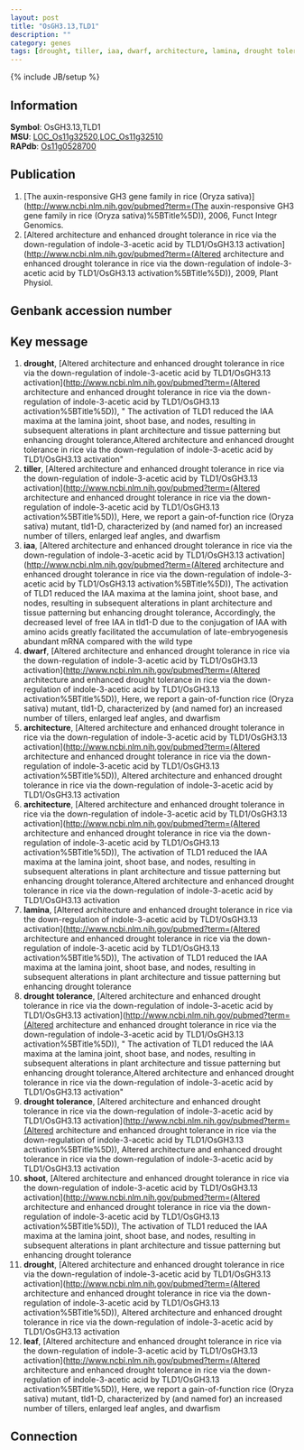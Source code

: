 ```yaml
---
layout: post
title: "OsGH3.13,TLD1"
description: ""
category: genes
tags: [drought, tiller, iaa, dwarf, architecture, lamina, drought tolerance, shoot, leaf]
---
```

{% include JB/setup %}

## Information
__Symbol__: OsGH3.13,TLD1  
__MSU__: [LOC_Os11g32520](http://rice.plantbiology.msu.edu/cgi-bin/ORF_infopage.cgi?orf=LOC_Os11g32520),[LOC_Os11g32510](http://rice.plantbiology.msu.edu/cgi-bin/ORF_infopage.cgi?orf=LOC_Os11g32510)  
__RAPdb__: [Os11g0528700](http://rapdb.dna.affrc.go.jp/viewer/gbrowse_details/irgsp1?name=Os11g0528700)  

## Publication
1. [The auxin-responsive GH3 gene family in rice (Oryza sativa)](http://www.ncbi.nlm.nih.gov/pubmed?term=(The auxin-responsive GH3 gene family in rice (Oryza sativa)%5BTitle%5D)), 2006, Funct Integr Genomics.
2. [Altered architecture and enhanced drought tolerance in rice via the down-regulation of indole-3-acetic acid by TLD1/OsGH3.13 activation](http://www.ncbi.nlm.nih.gov/pubmed?term=(Altered architecture and enhanced drought tolerance in rice via the down-regulation of indole-3-acetic acid by TLD1/OsGH3.13 activation%5BTitle%5D)), 2009, Plant Physiol.

## Genbank accession number

## Key message
1. __drought__, [Altered architecture and enhanced drought tolerance in rice via the down-regulation of indole-3-acetic acid by TLD1/OsGH3.13 activation](http://www.ncbi.nlm.nih.gov/pubmed?term=(Altered architecture and enhanced drought tolerance in rice via the down-regulation of indole-3-acetic acid by TLD1/OsGH3.13 activation%5BTitle%5D)), " The activation of TLD1 reduced the IAA maxima at the lamina joint, shoot base, and nodes, resulting in subsequent alterations in plant architecture and tissue patterning but enhancing drought tolerance,Altered architecture and enhanced drought tolerance in rice via the down-regulation of indole-3-acetic acid by TLD1/OsGH3.13 activation"
2. __tiller__, [Altered architecture and enhanced drought tolerance in rice via the down-regulation of indole-3-acetic acid by TLD1/OsGH3.13 activation](http://www.ncbi.nlm.nih.gov/pubmed?term=(Altered architecture and enhanced drought tolerance in rice via the down-regulation of indole-3-acetic acid by TLD1/OsGH3.13 activation%5BTitle%5D)),  Here, we report a gain-of-function rice (Oryza sativa) mutant, tld1-D, characterized by (and named for) an increased number of tillers, enlarged leaf angles, and dwarfism
3. __iaa__, [Altered architecture and enhanced drought tolerance in rice via the down-regulation of indole-3-acetic acid by TLD1/OsGH3.13 activation](http://www.ncbi.nlm.nih.gov/pubmed?term=(Altered architecture and enhanced drought tolerance in rice via the down-regulation of indole-3-acetic acid by TLD1/OsGH3.13 activation%5BTitle%5D)),  The activation of TLD1 reduced the IAA maxima at the lamina joint, shoot base, and nodes, resulting in subsequent alterations in plant architecture and tissue patterning but enhancing drought tolerance, Accordingly, the decreased level of free IAA in tld1-D due to the conjugation of IAA with amino acids greatly facilitated the accumulation of late-embryogenesis abundant mRNA compared with the wild type
4. __dwarf__, [Altered architecture and enhanced drought tolerance in rice via the down-regulation of indole-3-acetic acid by TLD1/OsGH3.13 activation](http://www.ncbi.nlm.nih.gov/pubmed?term=(Altered architecture and enhanced drought tolerance in rice via the down-regulation of indole-3-acetic acid by TLD1/OsGH3.13 activation%5BTitle%5D)),  Here, we report a gain-of-function rice (Oryza sativa) mutant, tld1-D, characterized by (and named for) an increased number of tillers, enlarged leaf angles, and dwarfism
5. __architecture__, [Altered architecture and enhanced drought tolerance in rice via the down-regulation of indole-3-acetic acid by TLD1/OsGH3.13 activation](http://www.ncbi.nlm.nih.gov/pubmed?term=(Altered architecture and enhanced drought tolerance in rice via the down-regulation of indole-3-acetic acid by TLD1/OsGH3.13 activation%5BTitle%5D)), Altered architecture and enhanced drought tolerance in rice via the down-regulation of indole-3-acetic acid by TLD1/OsGH3.13 activation
6. __architecture__, [Altered architecture and enhanced drought tolerance in rice via the down-regulation of indole-3-acetic acid by TLD1/OsGH3.13 activation](http://www.ncbi.nlm.nih.gov/pubmed?term=(Altered architecture and enhanced drought tolerance in rice via the down-regulation of indole-3-acetic acid by TLD1/OsGH3.13 activation%5BTitle%5D)),  The activation of TLD1 reduced the IAA maxima at the lamina joint, shoot base, and nodes, resulting in subsequent alterations in plant architecture and tissue patterning but enhancing drought tolerance,Altered architecture and enhanced drought tolerance in rice via the down-regulation of indole-3-acetic acid by TLD1/OsGH3.13 activation
7. __lamina__, [Altered architecture and enhanced drought tolerance in rice via the down-regulation of indole-3-acetic acid by TLD1/OsGH3.13 activation](http://www.ncbi.nlm.nih.gov/pubmed?term=(Altered architecture and enhanced drought tolerance in rice via the down-regulation of indole-3-acetic acid by TLD1/OsGH3.13 activation%5BTitle%5D)),  The activation of TLD1 reduced the IAA maxima at the lamina joint, shoot base, and nodes, resulting in subsequent alterations in plant architecture and tissue patterning but enhancing drought tolerance
8. __drought tolerance__, [Altered architecture and enhanced drought tolerance in rice via the down-regulation of indole-3-acetic acid by TLD1/OsGH3.13 activation](http://www.ncbi.nlm.nih.gov/pubmed?term=(Altered architecture and enhanced drought tolerance in rice via the down-regulation of indole-3-acetic acid by TLD1/OsGH3.13 activation%5BTitle%5D)), " The activation of TLD1 reduced the IAA maxima at the lamina joint, shoot base, and nodes, resulting in subsequent alterations in plant architecture and tissue patterning but enhancing drought tolerance,Altered architecture and enhanced drought tolerance in rice via the down-regulation of indole-3-acetic acid by TLD1/OsGH3.13 activation"
9. __drought tolerance__, [Altered architecture and enhanced drought tolerance in rice via the down-regulation of indole-3-acetic acid by TLD1/OsGH3.13 activation](http://www.ncbi.nlm.nih.gov/pubmed?term=(Altered architecture and enhanced drought tolerance in rice via the down-regulation of indole-3-acetic acid by TLD1/OsGH3.13 activation%5BTitle%5D)), Altered architecture and enhanced drought tolerance in rice via the down-regulation of indole-3-acetic acid by TLD1/OsGH3.13 activation
10. __shoot__, [Altered architecture and enhanced drought tolerance in rice via the down-regulation of indole-3-acetic acid by TLD1/OsGH3.13 activation](http://www.ncbi.nlm.nih.gov/pubmed?term=(Altered architecture and enhanced drought tolerance in rice via the down-regulation of indole-3-acetic acid by TLD1/OsGH3.13 activation%5BTitle%5D)),  The activation of TLD1 reduced the IAA maxima at the lamina joint, shoot base, and nodes, resulting in subsequent alterations in plant architecture and tissue patterning but enhancing drought tolerance
11. __drought__, [Altered architecture and enhanced drought tolerance in rice via the down-regulation of indole-3-acetic acid by TLD1/OsGH3.13 activation](http://www.ncbi.nlm.nih.gov/pubmed?term=(Altered architecture and enhanced drought tolerance in rice via the down-regulation of indole-3-acetic acid by TLD1/OsGH3.13 activation%5BTitle%5D)), Altered architecture and enhanced drought tolerance in rice via the down-regulation of indole-3-acetic acid by TLD1/OsGH3.13 activation
12. __leaf__, [Altered architecture and enhanced drought tolerance in rice via the down-regulation of indole-3-acetic acid by TLD1/OsGH3.13 activation](http://www.ncbi.nlm.nih.gov/pubmed?term=(Altered architecture and enhanced drought tolerance in rice via the down-regulation of indole-3-acetic acid by TLD1/OsGH3.13 activation%5BTitle%5D)),  Here, we report a gain-of-function rice (Oryza sativa) mutant, tld1-D, characterized by (and named for) an increased number of tillers, enlarged leaf angles, and dwarfism

## Connection


